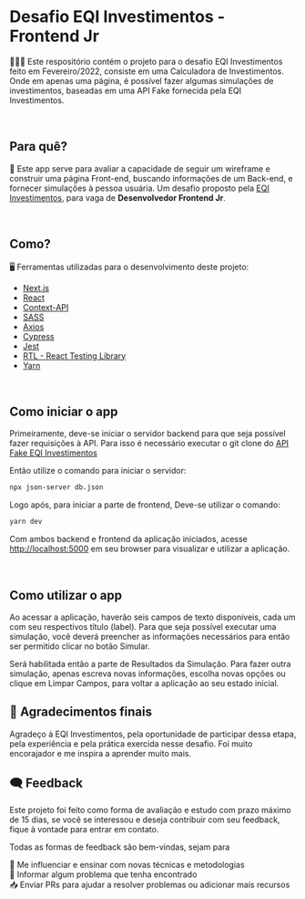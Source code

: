 # Desafio EQI Investimentos - Frontend Jr

👨🏻‍💻 Este respositório contém o projeto para o desafio EQI Investimentos feito em Fevereiro/2022, consiste em uma Calculadora de Investimentos.
Onde em apenas uma página, é possível fazer algumas simulações de investimentos, baseadas em uma API Fake fornecida pela EQI Investimentos.

<br>

## Para quê?
🚀 Este app serve para avaliar a capacidade de seguir um wireframe e construir uma página Front-end, buscando informações de um Back-end, e fornecer simulações à pessoa usuária. Um desafio proposto pela [EQI Investimentos](https://eqi.com.br), para vaga de __Desenvolvedor Frontend Jr__.

<br>

## Como?
🖥️ Ferramentas utilizadas para o desenvolvimento deste projeto:

- [Next.js](https://nextjs.org)
- [React](https://reactjs.org)
- [Context-API](https://pt-br.reactjs.org/docs/context.html)
- [SASS](https://sass-lang.com)
- [Axios](https://axios-http.com/)
- [Cypress](https://www.cypress.io)
- [Jest](https://jestjs.io)
- [RTL - React Testing Library](https://testing-library.com/docs/react-testing-library/intro)
- [Yarn](https;//yarnpkg.com)

<br>

## Como iniciar o app
Primeiramente, deve-se iniciar o servidor backend para que seja possível fazer requisições à API. Para isso é necessário
executar o git clone do [API Fake EQI Investimentos](https://github.com/eqi-investimentos/desafio-fake-api)

Então utilize o comando para iniciar o servidor:

```bash
npx json-server db.json
```

Logo após, para iniciar a parte de frontend,
Deve-se utilizar o comando:
```bash
yarn dev
```

Com ambos backend e frontend da aplicação iniciados, acesse [http://localhost:5000](http://localhost:5000) em seu browser para visualizar e utilizar a aplicação.

<br>

## Como utilizar o app
Ao acessar a aplicação, haverão seis campos de texto disponíveis, cada um com seu respectivos título (label). Para que seja possível executar uma simulação, você deverá preencher as informações necessários para então ser permitido clicar no botão Simular.

Será habilitada então a parte de Resultados da Simulação. Para fazer outra simulação, apenas escreva novas informações, escolha novas opções ou clique em Limpar Campos, para voltar a aplicação ao seu estado inicial.

## 💫 Agradecimentos finais
Agradeço à EQI Investimentos, pela oportunidade de participar dessa etapa, pela experiência e pela prática exercida nesse desafio. Foi muito encorajador e me inspira a aprender muito mais.

## 🗨️ Feedback
Este projeto foi feito como forma de avaliação e estudo com prazo máximo de 15 dias, se você se interessou e deseja contribuir com seu feedback, fique à vontade para entrar em contato.

Todas as formas de feedback são bem-vindas, sejam para

💛 Me influenciar e ensinar com novas técnicas e metodologias<br>
🐛 Informar algum problema que tenha encontrado<br>
📥 Enviar PRs para ajudar a resolver problemas ou adicionar mais recursos<br>
